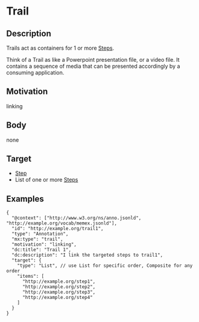 
# Trail

## Description
Trails act as containers for 1 or more [Steps](Step.md).

Think of a Trail as like a Powerpoint presentation file, or a video file. It contains a sequence of media that can be presented accordingly by a consuming application.

## Motivation 
linking

## Body
none

## Target
- [Step](Step.md)
- List of one or more [Steps](Step.md)

## Examples

```
{
  "@context": ["http://www.w3.org/ns/anno.jsonld", "http://example.org/vocab/memex.jsonld"],
  "id": "http://example.org/trail1",
  "type": "Annotation",
  "mx:type": "trail",
  "motivation": "linking",
  "dc:title": "Trail 1",
  "dc:description": "I link the targeted steps to trail1",
  "target": {
    "type": "List", // use List for specific order, Composite for any order
    "items": [
      "http://example.org/step1",
      "http://example.org/step2",
      "http://example.org/step3",
      "http://example.org/step4"
    ]
  }
}